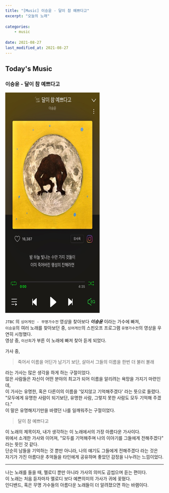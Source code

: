 ```yaml
---
title: "[Music] 이승윤 - 달이 참 예쁘다고"
excerpt: "오늘의 노래"

categories:
    - music

date: 2021-08-27
last_modified_at: 2021-08-27
---
```


## Today's Music

### 이승윤 - 달이 참 예쁘다고

<img src="/assets/images/21-08-27/210827.jpg" width = "300" height = "700">

`JTBC` 의 `싱어게인 - 무명가수전` 영상을 찾아보다 ***이승윤*** 이라는 가수에 빠져,<br>
`이승윤`의 여러 노래를 찾아보던 중, `싱어게인`의 스핀오프 프로그램 `유명가수전`의 영상을 우연히 시청했다.<br>
영상 중, `이선희`가 부른 이 노래에 빠져 찾아 듣게 되었다.

가사 중,

> 죽어서 이름을 어딘가 남기기 보단, 살아서 그들의 이름을 한번 더 불러 볼래

라는 가사는 많은 생각을 하게 하는 구절이었다.<br>
많은 사람들은 자신이 어떤 분야의 최고가 되어 이름을 알리려는 욕망을 가지기 마련인데,<br>
이 가사는 유명한, 혹은 다른이의 이름을 '잊지않고 기억해주겠다' 라는 뜻으로 들렸다.<br>
"모두에게 유명한 사람이 되기보단, 유명한 사람, 그렇지 못한 사람도 모두 기억해 주겠다."<br>
이 말은 유명해지기만을 바랬던 나를 일깨워주는 구절이었다.<br>

> 달이 참 예쁘다고

이 노래의 제목이자, 내가 생각하는 이 노래에서의 가장 아름다운 가사이다.<br>
위에서 소개한 가사와 이어져, "모두를 기억해주며 나의 이야기를 그들에게 전해주겠다" 라는 뜻인 것 같다.<br>
단순히 남들을 기억하는 것 뿐만 아니라, 나의 얘기도 그들에게 전해주겠다 라는 것은<br>
자기가 가진 아름다운 추억들을 타인에게 공유하며 좋았던 감정을 나누려는 느낌이었다.<br>


---

나는 노래를 들을 때, 멜로디 뿐만 아니라 가사의 의미도 곱씹으며 듣는 편이다.<br>
이 노래는 처음 듣자마자 멜로디 보다 예쁜의미의 가사가 귀에 꽂혔다.<br>
인디밴드, 혹은 무명 가수들의 아름다운 노래들이 더 알려졌으면 하는 바램이다.